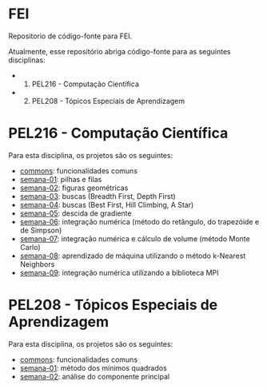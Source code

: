 # FEI

Repositorio de código-fonte para FEI.

Atualmente, esse repositório abriga código-fonte para as seguintes disciplinas:

* 1. PEL216 - Computação Científica
* 2. PEL208 - Tópicos Especiais de Aprendizagem

# PEL216 - Computação Científica

Para esta disciplina, os projetos são os seguintes:
* [commons](https://github.com/fvarrebola/fei/tree/master/pel216/commons): funcionalidades comuns
* [semana-01](https://github.com/fvarrebola/fei/tree/master/pel216/week1): pilhas e filas
* [semana-02](https://github.com/fvarrebola/fei/tree/master/pel216/week2): figuras geométricas
* [semana-03](https://github.com/fvarrebola/fei/tree/master/pel216/week3): buscas (Breadth First, Depth First)
* [semana-04](https://github.com/fvarrebola/fei/tree/master/pel216/week4): buscas (Best First, Hill Climbing, A Star)
* [semana-05](https://github.com/fvarrebola/fei/tree/master/pel216/week5): descida de gradiente
* [semana-06](https://github.com/fvarrebola/fei/tree/master/pel216/week6): integração numérica (método do retângulo, do trapezóide e de Simpson)
* [semana-07](https://github.com/fvarrebola/fei/tree/master/pel216/week7): integração numérica e cálculo de volume (método Monte Carlo)
* [semana-08](https://github.com/fvarrebola/fei/tree/master/pel216/week8): aprendizado de máquina utilizando o método k-Nearest Neighbors
* [semana-09](https://github.com/fvarrebola/fei/tree/master/pel216/week9): integração numérica utilizando a biblioteca MPI

# PEL208 - Tópicos Especiais de Aprendizagem

Para esta disciplina, os projetos são os seguintes:
* [commons](https://github.com/fvarrebola/fei/tree/master/pel208/commons): funcionalidades comuns
* [semana-01](https://github.com/fvarrebola/fei/tree/master/pel208/week1): método dos mínimos quadrados
* [semana-02](https://github.com/fvarrebola/fei/tree/master/pel208/week2): análise do componente principal

